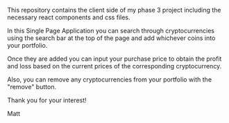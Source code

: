 This repository contains the client side of my phase 3 project including the necessary react components and css files. 

In this Single Page Application you can search through cryptocurrencies using the search bar at the top of the page and add whichever coins into your portfolio.

Once they are added you can input your purchase price to obtain the profit and loss based on the current prices of the corresponding cryptocurrency.

Also, you can remove any cryptocurrencies from your portfolio with the "remove" button. 

Thank you for your interest!

Matt
